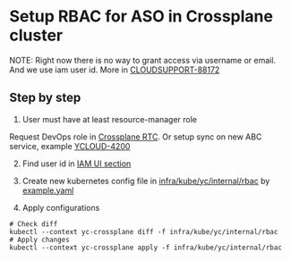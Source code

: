# Setup RBAC for ASO in Crossplane cluster

NOTE: Right now there is no way to grant access via username or email. And we use iam user id. More
in [CLOUDSUPPORT-88172](https://st.yandex-team.ru/CLOUDSUPPORT-88172)

## Step by step

1. User must have at least resource-manager role

Request DevOps role in [Crossplane RTC](https://abc.yandex-team.ru/services/crossplane_rtc/). Or setup sync on new ABC
service, example [YCLOUD-4200](https://st.yandex-team.ru/YCLOUD-4200)

2. Find user id in [IAM UI section](https://console.cloud.yandex.ru/iam?section=users)

3. Create new kubernetes config file in [infra/kube/yc/internal/rbac](.) by [example.yaml](example.yaml)

4. Apply configurations

```shell
# Check diff
kubectl --context yc-crossplane diff -f infra/kube/yc/internal/rbac
# Apply changes
kubectl --context yc-crossplane apply -f infra/kube/yc/internal/rbac
```
